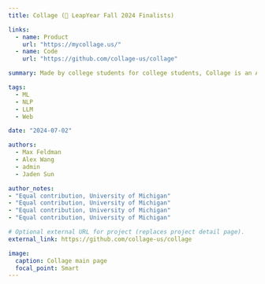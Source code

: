 ```yaml
---
title: Collage (🤵 LeapYear Fall 2024 Finalists)

links:
  - name: Product
    url: "https://mycollage.us/"
  - name: Code
    url: "https://github.com/collage-us/collage"

summary: Made by college students for college students, Collage is an AI-driven education platform that uses LlamaIndex, Scikit-Learn, Pandas, React Mantine, Flask, Natural Language Toolkit, LangChain, Heroku CI/CD Pipeline, and OpenAI API (GPT4-o & DALL-E Models) to personalize class schedules and career exploration, enhancing user engagement and academic planning. To log in to our platform, you need to use an edu Google account.

tags:
  - ML
  - NLP
  - LLM
  - Web

date: "2024-07-02"

authors:
  - Max Feldman
  - Alex Wang
  - admin
  - Jaden Sun

author_notes:
- "Equal contribution, University of Michigan"
- "Equal contribution, University of Michigan"
- "Equal contribution, University of Michigan"
- "Equal contribution, University of Michigan"

# Optional external URL for project (replaces project detail page).
external_link: https://github.com/collage-us/collage

image:
  caption: Collage main page
  focal_point: Smart
---
```

